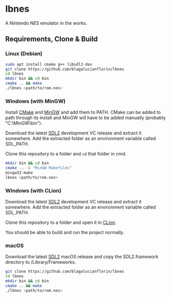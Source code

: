 # lbnes

A Nintendo NES emulator in the works.

## Requirements, Clone & Build


### Linux (Debian)
```bash
sudo apt install cmake g++ libsdl2-dev
git clone https://github.com/blagalucianflorin/lbnes
cd lbnes
mkdir bin && cd bin
cmake .. && make
./lbnes <path/to/rom.nes>
```


### Windows (with MinGW)
Install [CMake](https://cmake.org/download/) and [MinGW](https://sourceforge.net/projects/mingw/) and add them to PATH. CMake can be added to path through its install and MinGW will have to be added manually (probably "C:\MinGW\bin").

Download the latest [SDL2](https://github.com/libsdl-org/SDL/releases) development VC release and extract it somewhere. Add the extracted folder as an environment variable called SDL_PATH.

Clone this repository to a folder and ```cd``` that folder in cmd.
```bash
mkdir bin && cd bin
cmake .. -G "MinGW Makefiles"
mingw32-make
lbnes <path/to/rom.nes>
```


### Windows (with CLion)
Download the latest [SDL2](https://github.com/libsdl-org/SDL/releases) development VC release and extract it somewhere. Add the extracted folder as an environment variable called SDL_PATH.

Clone this repository to a folder and open it in [CLion](https://www.jetbrains.com/clion/download/#section=windows).

You should be able to build and run the project normally.

### macOS

Download the latest [SDL2](https://github.com/libsdl-org/SDL/releases) macOS release and copy the SDL2.framework directory to /Library/Frameworks.

```bash
git clone https://github.com/blagalucianflorin/lbnes
cd lbnes
mkdir bin && cd bin
cmake .. && make
./lbnes <path/to/rom.nes>
```